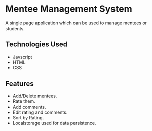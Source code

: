 # Mentee Management System
A single page application which can be used to manage mentees or students.


## Technologies Used


 - Javscript
 - HTML
 - CSS
 
 ## Features
 
 
 
 - Add/Delete mentees.
 - Rate them.
 - Add comments.
 - Edit rating and comments.
 - Sort by Rating.
 - Localstorage used for data persistence.

 

